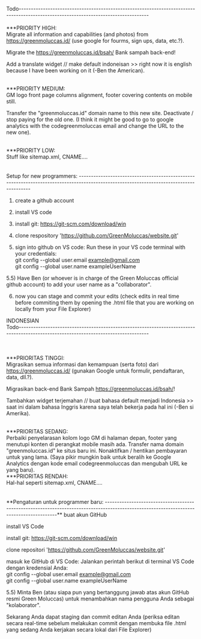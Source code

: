 Todo------------------------------------------------------------------------------------------------------------------------------------
<br><br>
***PRIORITY HIGH:<br>
 Migrate all information and capabilities (and photos) from https://greenmoluccas.id/
    (use google for fourms, sign ups, data, etc.?).

 Migrate the https://greenmoluccas.id/bsah/ Bank sampah back-end!

 Add a translate widget // make default indoneisan >> right now it is english because I have been working on it (-Ben the American).

<br>
***PRIORITY MEDIUM:<br>
GM logo front page columns alignment, footer covering contents on mobile still.

Transfer the "greenmoluccas.id" domain name to this new site. Deactivate / stop paying for the old one. (I think it might be good to go to google analytics with the codegreenmoluccas email and change the URL to the new one).

<br>
***PRIORITY LOW:<br>
Stuff like sitemap.xml, CNAME....

<br>
<br>
<br>
Setup for new programmers: ----------------------------------------------------------------------------------------------------------------------------------------

1) create a github account

2) install VS code

3) install git: https://git-scm.com/download/win

4) clone respository 'https://github.com/GreenMoluccas/website.git'

5) sign into github on VS code: Run these in your VS code terminal with your credentials: <br>
git config --global user.email example@gmail.com <br>
git config --global user.name exampleUserName

5.5) Have Ben (or whoever is in charge of the Green Moluccas official github account) to add your user name as a "collaborator".

6) now you can stage and commit your edits
    (check edits in real time before commiting them by opening the .html file that you are working on locally from your File Explorer)

INDONESIAN <br>
Todo------------------------------------------------------------------------------------------------------------------------------------

<br><br>
***PRIORITAS TINGGI:<br>
Migrasikan semua informasi dan kemampuan (serta foto) dari https://greenmoluccas.id/
(gunakan Google untuk formulir, pendaftaran, data, dll.?).

Migrasikan back-end Bank Sampah https://greenmoluccas.id/bsah/!

Tambahkan widget terjemahan // buat bahasa default menjadi Indonesia >> saat ini dalam bahasa Inggris karena saya telah bekerja pada hal ini (-Ben si Amerika).

<br>
***PRIORITAS SEDANG:<br>
Perbaiki penyelarasan kolom logo GM di halaman depan, footer yang menutupi konten di perangkat mobile masih ada.
Transfer nama domain "greenmoluccas.id" ke situs baru ini. Nonaktifkan / hentikan pembayaran untuk yang lama. (Saya pikir mungkin baik untuk beralih ke Google Analytics dengan kode email codegreenmoluccas dan mengubah URL ke yang baru).

<br>
***PRIORITAS RENDAH:<br>
Hal-hal seperti sitemap.xml, CNAME....
<br>
<br>
<br>
**Pengaturan untuk programmer baru: ----------------------------------------------------------------------------------------------------------------------------------------**
buat akun GitHub

install VS Code

install git: https://git-scm.com/download/win

clone repositori 'https://github.com/GreenMoluccas/website.git'

masuk ke GitHub di VS Code: Jalankan perintah berikut di terminal VS Code dengan kredensial Anda: <br>
git config --global user.email example@gmail.com <br>
git config --global user.name exampleUserName

5.5) Minta Ben (atau siapa pun yang bertanggung jawab atas akun GitHub resmi Green Moluccas) untuk menambahkan nama pengguna Anda sebagai "kolaborator".

Sekarang Anda dapat staging dan commit editan Anda
(periksa editan secara real-time sebelum melakukan commit dengan membuka file .html yang sedang Anda kerjakan secara lokal dari File Explorer)
